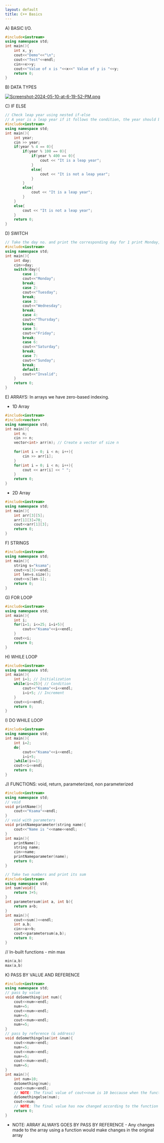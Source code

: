 ```yaml
---
layout: default
title: C++ Basics
---
```


A) BASIC I/O.

```c++
#include<iostream>
using namespace std;
int main(){
    int x, y;
    cout<<"Demo"<<"\n";
    cout<<"Test"<<endl;
    cin>>x>>y;
    cout<<"Value of x is "<<x<<" Value of y is "<<y;
    return 0;
}
```

B) DATA TYPES

[![Screenshot-2024-05-10-at-6-19-52-PM.png](https://i.postimg.cc/W3BgsG5j/Screenshot-2024-05-10-at-6-19-52-PM.png)](https://postimg.cc/BLCXgKWw)

C) IF ELSE 	

```c++
// Check leap year using nested if-else
// A year is a leap year if it follows the condition, the year should be evenly divisible by 4 then the year should be evenly divisible by 100 then lastly year should evenly divisible by 400 otherwise the year is not a leap year. 
#include<iostream>
using namespace std;
int main(){
    int year;
    cin >> year;
    if(year % 4 == 0){
        if(year % 100 == 0){
            if(year % 400 == 0){
                cout << "It is a leap year";
            }
            else{
                cout << "It is not a leap year";
            }
        }
        else{
            cout << "It is a leap year";
        }
    }
    else{
        cout << "It is not a leap year";
    }
    return 0;
}
```

D) SWITCH

```c++
// Take the day no. and print the corresponding day for 1 print Monday, 2 print Tuesday and so on
#include<iostream>
using namespace std;
int main(){
	int day;
	cin>>day;
	switch(day){
	    case 1:
	    cout<<"Monday";
	    break;
	    case 2:
	    cout<<"Tuesday";
	    break;
	    case 3:
	    cout<<"Wednesday";
	    break;
	    case 4:
	    cout<<"Thursday";
	    break;
	    case 5:
	    cout<<"Friday";
	    break;
	    case 6:
	    cout<<"Saturday";
	    break;
	    case 7:
	    cout<<"Sunday";
	    break;
	    default:
	    cout<<"Invalid";
	}
	return 0;
}
```

E) ARRAYS: In arrays we have zero-based indexing. 

- 1D Array
```c++
#include<iostream>
#include<vector>
using namespace std;
int main(){
	int n;
	cin >> n;
	vector<int> arr(n); // Create a vector of size n
	    
	for(int i = 0; i < n; i++){
	    cin >> arr[i];
	}
	for(int i = 0; i < n; i++){
	    cout << arr[i] << " ";
	}
	return 0;
}
```

- 2D Array
```c++
#include<iostream>
using namespace std;
int main(){
	int arr[3][5];
	arr[1][3]=70;
	cout<<arr[1][3];
	return 0;
}
```

F) STRINGS

```c++
#include<iostream>
using namespace std;
int main(){
	string s="ksama";
	cout<<s[3]<<endl;
	int len=s.size();
	cout<<s[len-1];
	return 0;
}
```

G) FOR LOOP

```c++
#include<iostream>
using namespace std;
int main(){
	int i;
	for(i=1; i<=25; i=i+5){
	    cout<<"Ksama"<<i<<endl;
	}
	cout<<i;
	return 0;
}
```

H) WHILE LOOP

```c++
#include<iostream>
using namespace std;
int main(){
	int i=1; // Initialization
	while(i<=25){ // Condition
	    cout<<"Ksama"<<i<<endl;
	    i=i+5; // Increment
	}
	cout<<i<<endl;
	return 0;
}
```

I) DO WHILE LOOP

```c++
#include<iostream>
using namespace std;
int main(){
	int i=2;
	do{
	    cout<<"Ksama"<<i<<endl;
	    i=i+5;
	}while(i<=1);
	cout<<i<<endl;
	return 0;
}
```

J) FUNCTIONS: void, return, parameterized, non parameterized

```c++
#include<iostream>
using namespace std;
// void
void printName(){
	cout<<"Ksama"<<endl;
}
// void with parameters
void printNameparameter(string name){
	cout<<"Name is "<<name<<endl;
}
int main(){
	printName();
	string name;
	cin>>name;
	printNameparameter(name);
	return 0;
}
```

```c++
// Take two numbers and print its sum
#include<iostream>
using namespace std;
int sum(void){
	return 3+5;
}
int parametersum(int a, int b){
	return a+b;
}
int main(){
	cout<<sum()<<endl;
	int a,b;
	cin>>a>>b;
	cout<<parametersum(a,b);
	return 0;
}
```
// In-built functions - min max
```c++
min(a,b)
max(a,b)
```

K) PASS BY VALUE AND REFERENCE 

```c++
#include<iostream>
using namespace std;
// pass by value
void doSomething(int num){
    cout<<num<<endl;
    num+=5;
    cout<<num<<endl;
    num+=5;
    cout<<num<<endl;
    num+=5;
}
// pass by reference (& address)
void doSomethingelse(int &num){
    cout<<num<<endl;
    num+=5;
    cout<<num<<endl;
    num+=5;
    cout<<num<<endl;
    num+=5;
}
int main(){
    int num=10;
    doSomething(num);
    cout<<num<<endl;
    // NOTE: The final value of cout<<num is 10 beccause when the function gets called a copy is sent and not the original num 10 - it deals with the copy of num value 
    doSomethingelse(num);
    cout<<num;
    // NOTE: The final value has now changed according to the function because it takes the parameter value from the address of the num variable "&num" - it deals with the original num value 
    return 0;
}
```

- NOTE: ARRAY ALWAYS GOES BY PASS BY REFERENCE - Any changes made to the array using a function would make changes in the original array 